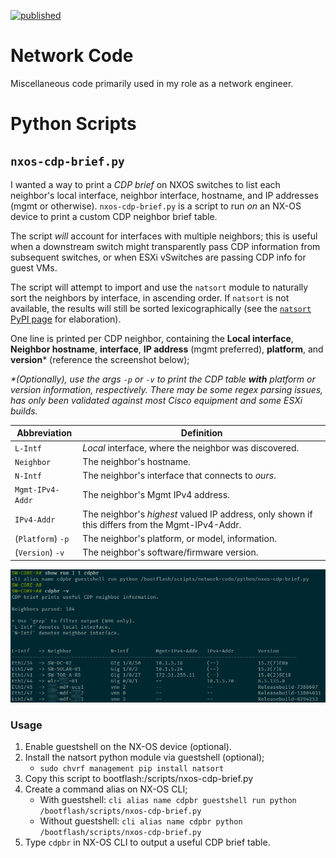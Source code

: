 [![published](https://static.production.devnetcloud.com/codeexchange/assets/images/devnet-published.svg)](https://developer.cisco.com/codeexchange/github/repo/derek-shnosh/network-code)

# Network Code

Miscellaneous code primarily used in my role as a network engineer.

# Python Scripts

## `nxos-cdp-brief.py`

I wanted a way to print a _CDP brief_ on NXOS switches to list each neighbor's local interface, neighbor interface, hostname, and IP addresses (mgmt or otherwise). `nxos-cdp-brief.py` is a script to run *on* an NX-OS device to print a custom CDP neighbor brief table.

The script _will_ account for interfaces with multiple neighbors; this is useful when a downstream switch might transparently pass CDP information from subsequent switches, or when ESXi vSwitches are passing CDP info for guest VMs.

The script will attempt to import and use the `natsort` module to naturally sort the neighbors by interface, in ascending order. If `natsort` is not available, the results will still be sorted lexicographically (see the [`natsort` PyPI page](https://pypi.org/project/natsort/) for elaboration).

One line is printed per CDP neighbor, containing the **Local interface**, **Neighbor hostname**, **interface**, **IP address** (mgmt preferred), **platform**, and **version*** (reference the screenshot below);

_*(Optionally), use the args `-p` or `-v` to print the CDP table **with** platform or version information, respectively. There may be some regex parsing issues, has only been validated against most Cisco equipment and some ESXi builds._

| Abbreviation      | Definition                                                                                      |
| ----------------- | ----------------------------------------------------------------------------------------------- |
| `L-Intf`          | _Local_ interface, where the neighbor was discovered.                                           |
| `Neighbor`        | The neighbor's hostname.                                                                        |
| `N-Intf`          | The neighbor's interface that connects to _ours_.                                               |
| `Mgmt-IPv4-Addr`  | The neighbor's Mgmt IPv4 address.                                                               |
| `IPv4-Addr`       | The neighbor's _highest_ valued IP address, only shown if this differs from the Mgmt-IPv4-Addr. |
| (`Platform`) `-p` | The neighbor's platform, or model, information.                                                 |
| (`Version`) `-v`  | The neighbor's software/firmware version.                                                       |

![cdp-brief-screenshot](assets/nxos-cdp-brief.png)

### Usage

1. Enable guestshell on the NX-OS device (optional).
2. Install the natsort python module via guestshell (optional);
   - `sudo chvrf management pip install natsort`
3. Copy this script to bootflash:/scripts/nxos-cdp-brief.py
4. Create a command alias on NX-OS CLI;
   - With guestshell: `cli alias name cdpbr guestshell run python /bootflash/scripts/nxos-cdp-brief.py`
   - Without guestshell: `cli alias name cdpbr python /bootflash/scripts/nxos-cdp-brief.py`
5. Type `cdpbr` in NX-OS CLI to output a useful CDP brief table.